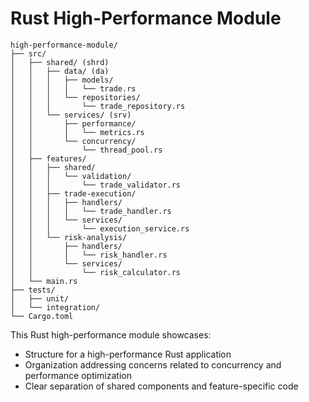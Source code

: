 # Rust High-Performance Module

```
high-performance-module/
├── src/
│   ├── shared/ (shrd)
│   │   ├── data/ (da)
│   │   │   ├── models/
│   │   │   │   └── trade.rs
│   │   │   └── repositories/
│   │   │       └── trade_repository.rs
│   │   └── services/ (srv)
│   │       ├── performance/
│   │       │   └── metrics.rs
│   │       └── concurrency/
│   │           └── thread_pool.rs
│   ├── features/
│   │   ├── shared/
│   │   │   └── validation/
│   │   │       └── trade_validator.rs
│   │   ├── trade-execution/
│   │   │   ├── handlers/
│   │   │   │   └── trade_handler.rs
│   │   │   └── services/
│   │   │       └── execution_service.rs
│   │   └── risk-analysis/
│   │       ├── handlers/
│   │       │   └── risk_handler.rs
│   │       └── services/
│   │           └── risk_calculator.rs
│   └── main.rs
├── tests/
│   ├── unit/
│   └── integration/
└── Cargo.toml
```

This Rust high-performance module showcases:
- Structure for a high-performance Rust application
- Organization addressing concerns related to concurrency and performance optimization
- Clear separation of shared components and feature-specific code
